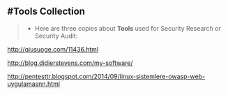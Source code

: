 #Tools Collection
-------------------

>* Here are three copies about **Tools** used for Security Research or Security Audit:

http://qiusuoge.com/11436.html

http://blog.didierstevens.com/my-software/

http://pentesttr.blogspot.com/2014/09/linux-sistemlere-owasp-web-uygulamasnn.html
